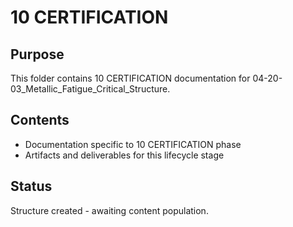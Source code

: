 # 10 CERTIFICATION

## Purpose
This folder contains 10 CERTIFICATION documentation for 04-20-03_Metallic_Fatigue_Critical_Structure.

## Contents
- Documentation specific to 10 CERTIFICATION phase
- Artifacts and deliverables for this lifecycle stage

## Status
Structure created - awaiting content population.
